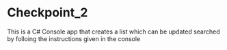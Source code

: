 # Checkpoint_2

This is a C# Console app that creates a list which can be updated searched by folloing the instructions given in the console
